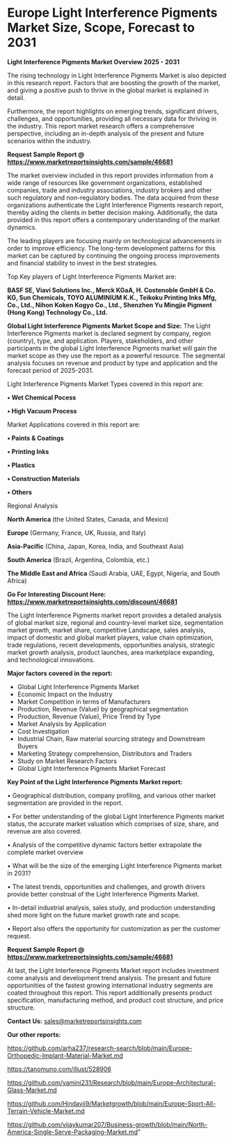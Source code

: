 # Europe Light Interference Pigments Market Size, Scope, Forecast to 2031

<Strong> Light Interference Pigments Market Overview 2025 - 2031</strong>

The rising technology in Light Interference Pigments Market is also depicted in this research report. Factors that are boosting the growth of the market, and giving a positive push to thrive in the global market is explained in detail.

Furthermore, the report highlights on emerging trends, significant drivers, challenges, and opportunities, providing all necessary data for thriving in the industry. This report market research offers a comprehensive perspective, including an in-depth analysis of the present and future scenarios within the industry.

<strong>Request Sample Report @ <a href=https://www.marketreportsinsights.com/sample/46681>https://www.marketreportsinsights.com/sample/46681</a></strong>

The market overview included in this report provides information from a wide range of resources like government organizations, established companies, trade and industry associations, industry brokers and other such regulatory and non-regulatory bodies. The data acquired from these organizations authenticate the Light Interference Pigments research report, thereby aiding the clients in better decision making. Additionally, the data provided in this report offers a contemporary understanding of the market dynamics.

The leading players are focusing mainly on technological advancements in order to improve efficiency. The long-term development patterns for this market can be captured by continuing the ongoing process improvements and financial stability to invest in the best strategies.

Top Key players of Light Interference Pigments Market are:

<strong>BASF SE, Viavi Solutions Inc., Merck KGaA, H. Costenoble GmbH & Co. KG, Sun Chemicals, TOYO ALUMINIUM K.K., Teikoku Printing Inks Mfg, Co., Ltd., Nihon Koken Kogyo Co., Ltd., Shenzhen Yu Mingjie Pigment (Hong Kong) Technology Co., Ltd.</strong>

<strong><b>Global Light Interference Pigments Market Scope and Size:</b></strong>
The Light Interference Pigments market is declared segment by company, region (country), type, and application. Players, stakeholders, and other participants in the global Light Interference Pigments market will gain the market scope as they use the report as a powerful resource. The segmental analysis focuses on revenue and product by type and application and the forecast period of 2025-2031.

Light Interference Pigments Market Types covered in this report are:

<strong>•  Wet Chemical Pocess

•  High Vacuum Process</strong>

Market Applications covered in this report are:

<strong>•  Paints & Coatings

•  Printing Inks

•  Plastics

•  Construction Materials

•  Others</strong> 

Regional Analysis

<strong>North America</strong> (the United States, Canada, and Mexico)

<strong>Europe</strong> (Germany, France, UK, Russia, and Italy)

<strong>Asia-Pacific</strong> (China, Japan, Korea, India, and Southeast Asia)

<strong>South America</strong> (Brazil, Argentina, Colombia, etc.)

<strong>The Middle East and Africa</strong> (Saudi Arabia, UAE, Egypt, Nigeria, and South Africa)

<strong>Go For Interesting Discount Here: <a href=https://www.marketreportsinsights.com/discount/46681>https://www.marketreportsinsights.com/discount/46681</a></strong>

The Light Interference Pigments market report provides a detailed analysis of global market size, regional and country-level market size, segmentation market growth, market share, competitive Landscape, sales analysis, impact of domestic and global market players, value chain optimization, trade regulations, recent developments, opportunities analysis, strategic market growth analysis, product launches, area marketplace expanding, and technological innovations.

<strong><b>Major factors covered in the report:</b></strong>
<ul>
  <li>Global Light Interference Pigments Market </li>
  <li>Economic Impact on the Industry</li>
  <li>Market Competition in terms of Manufacturers</li>
  <li>Production, Revenue (Value) by geographical segmentation</li>
  <li>Production, Revenue (Value), Price Trend by Type</li>
  <li>Market Analysis by Application</li>
  <li>Cost Investigation</li>
  <li>Industrial Chain, Raw material sourcing strategy and Downstream Buyers</li>
  <li>Marketing Strategy comprehension, Distributors and Traders</li>
  <li>Study on Market Research Factors</li>
  <li>Global Light Interference Pigments Market Forecast</li>
</ul>

<strong><b>Key Point of the Light Interference Pigments Market report:</b></strong>

• Geographical distribution, company profiling, and various other market segmentation are provided in the report.

• For better understanding of the global Light Interference Pigments market status, the accurate market valuation which comprises of size, share, and revenue are also covered.

• Analysis of the competitive dynamic factors better extrapolate the complete market overview

• What will be the size of the emerging Light Interference Pigments market in 2031?

• The latest trends, opportunities and challenges, and growth drivers provide better construal of the Light Interference Pigments Market.

• In-detail industrial analysis, sales study, and production understanding shed more light on the future market growth rate and scope.

• Report also offers the opportunity for customization as per the customer request.

<strong>Request Sample Report @ <a href=https://www.marketreportsinsights.com/sample/46681>https://www.marketreportsinsights.com/sample/46681</a></strong>

At last, the Light Interference Pigments Market report includes investment come analysis and development trend analysis. The present and future opportunities of the fastest growing international industry segments are coated throughout this report. This report additionally presents product specification, manufacturing method, and product cost structure, and price structure.

<strong>Contact Us:</strong>
sales@marketreportsinsights.com

<strong>Our other reports:</strong>

<a href=https://github.com/arha237/research-search/blob/main/Europe-Orthopedic-Implant-Material-Market.md>https://github.com/arha237/research-search/blob/main/Europe-Orthopedic-Implant-Material-Market.md</a>

<a href=https://tanomuno.com/illust/528906>https://tanomuno.com/illust/528906</a>

<a href=https://github.com/yamini231/Research/blob/main/Europe-Architectural-Glass-Market.md>https://github.com/yamini231/Research/blob/main/Europe-Architectural-Glass-Market.md</a>

<a href=https://github.com/Hindavii9/Marketgrowth/blob/main/Europe-Sport-All-Terrain-Vehicle-Market.md>https://github.com/Hindavii9/Marketgrowth/blob/main/Europe-Sport-All-Terrain-Vehicle-Market.md</a>

<a href=https://github.com/vijaykumar207/Business-growth/blob/main/North-America-Single-Serve-Packaging-Market.md>https://github.com/vijaykumar207/Business-growth/blob/main/North-America-Single-Serve-Packaging-Market.md</a>"
